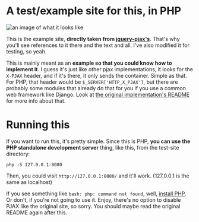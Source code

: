 # A test/example site for this, in PHP
![an image of what it looks like](https://res.cloudinary.com/dg5105vqn/image/upload/v1539557314/mwslnhpjnwfshfdhol7w.png "here's what it looks like")

This is the example site, **directly taken from [jquery-pjax's](https://pjax.herokuapp.com/)**. That's why you'll see references to it there and the text and all. I've also modified it for testing, so yeah.

This is mainly meant as an **example so that you could know how to implement it**. I guess it's just like other pjax implementations, it looks for the `X-PJAX` header, and if it's there, it only sends the container. Simple as that. For PHP, that header would be `$_SERVER['HTTP_X_PJAX']`, but there are probably some modules that already do that for you if you use a common web framework like Django. Look at [the original implementation's README](https://github.com/defunkt/jquery-pjax#server-side-configuration) for more info about that.

# Running this
If you want to run this, it's pretty simple. Since this is PHP, **you can use the PHP standalone development server** thing, like this, from the test-site directory:

`php -S 127.0.0.1:8080`

Then, you could visit `http://127.0.0.1:8080/` and it'll work. (127.0.0.1 is the same as localhost)

If you see something like `bash: php: command not found`, well, [install PHP](https://secure.php.net/manual/en/install.php). Or don't, if you're not going to use it. Enjoy, there's no option to disable PJAX like the original site, so sorry. You should maybe read the original README again after this.
